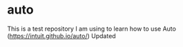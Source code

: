 # auto
This is a test repository I am using to learn how to use Auto (https://intuit.github.io/auto/) 
Updated